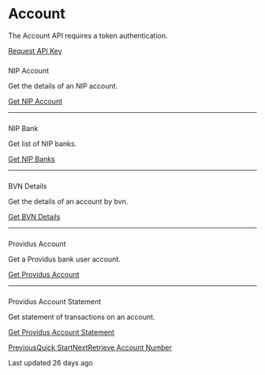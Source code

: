 # Account

The Account API requires a token authentication.

[Request API Key](/quick-start)

### 

[](#nip-account)

NIP Account

Get the details of an NIP account.

[Get NIP Account](/payment/get-nip-account)

* * *

### 

[](#nip-bank)

NIP Bank

Get list of NIP banks.

[Get NIP Banks](/payment/get-nip-banks)

* * *

### 

[](#bvn-details)

BVN Details

Get the details of an account by bvn.

[Get BVN Details](/payment/get-bvn-details)

* * *

### 

[](#providus-account)

Providus Account

Get a Providus bank user account.

[Get Providus Account](/payment/get-providus-account)

* * *

### 

[](#providus-account-statement)

Providus Account Statement

Get statement of transactions on an account.

[Get Providus Account Statement](/account/get-providus-account-statement)

[PreviousQuick Start](/quick-start)[NextRetrieve Account Number](/account/retrieve-account-number)

Last updated 26 days ago